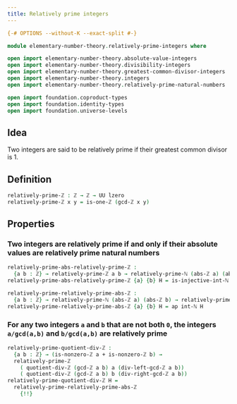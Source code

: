 ```yaml
---
title: Relatively prime integers
---
```


```agda
{-# OPTIONS --without-K --exact-split #-}

module elementary-number-theory.relatively-prime-integers where

open import elementary-number-theory.absolute-value-integers
open import elementary-number-theory.divisibility-integers
open import elementary-number-theory.greatest-common-divisor-integers
open import elementary-number-theory.integers
open import elementary-number-theory.relatively-prime-natural-numbers

open import foundation.coproduct-types
open import foundation.identity-types
open import foundation.universe-levels
```

## Idea

Two integers are said to be relatively prime if their greatest common divisor is 1.

## Definition

```agda
relatively-prime-ℤ : ℤ → ℤ → UU lzero
relatively-prime-ℤ x y = is-one-ℤ (gcd-ℤ x y)
```

## Properties

### Two integers are relatively prime if and only if their absolute values are relatively prime natural numbers

```agda
relatively-prime-abs-relatively-prime-ℤ :
  {a b : ℤ} → relatively-prime-ℤ a b → relatively-prime-ℕ (abs-ℤ a) (abs-ℤ b)
relatively-prime-abs-relatively-prime-ℤ {a} {b} H = is-injective-int-ℕ H

relatively-prime-relatively-prime-abs-ℤ :
  {a b : ℤ} → relatively-prime-ℕ (abs-ℤ a) (abs-ℤ b) → relatively-prime-ℤ a b
relatively-prime-relatively-prime-abs-ℤ {a} {b} H = ap int-ℕ H
```

### For any two integers `a` and `b` that are not both `0`, the integers `a/gcd(a,b)` and `b/gcd(a,b)` are relatively prime

```agda
relatively-prime-quotient-div-ℤ :
  {a b : ℤ} → (is-nonzero-ℤ a + is-nonzero-ℤ b) →
  relatively-prime-ℤ
    ( quotient-div-ℤ (gcd-ℤ a b) a (div-left-gcd-ℤ a b))
    ( quotient-div-ℤ (gcd-ℤ a b) b (div-right-gcd-ℤ a b))
relatively-prime-quotient-div-ℤ H =
  relatively-prime-relatively-prime-abs-ℤ
    {!!}
```
